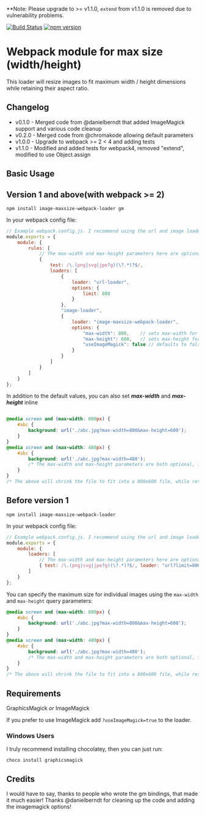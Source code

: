 **Note: Please upgrade to >= v1.1.0, `extend` from v1.1.0 is removed due to vulnerability problems.

[![Build Status](https://travis-ci.org/shekhei/image-maxsize-webpack-loader.svg?branch=master)](https://travis-ci.org/shekhei/image-maxsize-webpack-loader)
[![npm version](https://badge.fury.io/js/image-maxsize-webpack-loader.svg)](https://www.npmjs.com/package/image-maxsize-webpack-loader)

# Webpack module for max size (width/height)
This loader will resize images to fit maximum width / height dimensions while retaining their aspect ratio.

## Changelog
* v0.1.0 - Merged code from @danielberndt that added ImageMagick support and various code cleanup
* v0.2.0 - Merged code from @chromakode allowing default parameters
* v1.0.0 - Upgrade to webpack >= 2 < 4 and adding tests
* v1.1.0 - Modified and added tests for webpack4, removed "extend", modified to use Object.assign



## Basic Usage

## Version 1 and above(with webpack >= 2)
```
npm install image-maxsize-webpack-loader gm
```

In your webpack config file:

```js
// Example webpack.config.js. I recommend using the url and image loaders.
module.exports = {
    module: {
        rules: [
            // The max-width and max-height parameters here are optional. They set the default max dimensions for all images using this loader.
            { 
                test: /\.(png|svg|jpe?g)(\?.*)?$/,
                loaders: [
                    {
                        loader: "url-loader",
                        options: {
                            limit: 800
                        }
                    },
                    "image-loader",
                    {
                        loader: "image-maxsize-webpack-loader",
                        options: {
                            "max-width": 800,    // sets max-width for gm/imagemagick scaling, in pixels
                            "max-height": 600,   // sets max-height for gm/imagemagick scaling, in pixels
                            "useImageMagick": false // defaults to false, this controls the usage of imagemagick or graphicsmagick, when false, graphicsmagick is used
                        }
                    }
                ]
            }
        ]
    }
};
```

In addition to the default values, you can also set ***max-width*** and ***max-height*** inline

```css

@media screen and (max-width: 800px) {
    #abc {
        background: url('./abc.jpg?max-width=800&max-height=600');
    }
}
@media screen and (max-width: 480px) {
    #abc {
        background: url('./abc.jpg?max-width=480');
        /* The max-width and max-height parameters are both optional, if not provided the current height/width of the image will be used. */
    }
}
/* The above will shrink the file to fit into a 800x600 file, while retaining its aspect ratio. */
```


## Before version 1
```
npm install image-maxsize-webpack-loader
```

In your webpack config file:

```js
// Example webpack.config.js. I recommend using the url and image loaders.
module.exports = {
    module: {
        loaders: [
            // The max-width and max-height parameters here are optional. They set the default max dimensions for all images using this loader.
            { test: /\.(png|svg|jpe?g)(\?.*)?$/, loader: "url?limit=800!image!image-maxsize?max-width=800&max-height=600"}
        ]
    }
};
```

You can specify the maximum size for individual images using the `max-width` and `max-height` query parameters:

```css
@media screen and (max-width: 800px) {
    #abc {
        background: url('./abc.jpg?max-width=800&max-height=600');
    }
}
@media screen and (max-width: 480px) {
    #abc {
        background: url('./abc.jpg?max-width=480');
        /* The max-width and max-height parameters are both optional, if not provided the current height/width of the image will be used. */
    }
}
/* The above will shrink the file to fit into a 800x600 file, while retaining its aspect ratio. */
```

## Requirements
GraphicsMagick _or_ ImageMagick

If you prefer to use ImageMagick add `?useImageMagick=true` to the loader.

### Windows Users

I truly recommend installing chocolatey, then you can just run:

```
choco install graphicsmagick
```

Credits
-------
I would have to say, thanks to people who wrote the gm bindings, that made it much easier!
Thanks @danielberndt for cleaning up the code and adding the imagemagick options!
